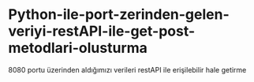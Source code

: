 # Python-ile-port-zerinden-gelen-veriyi-restAPI-ile-get-post-metodlari-olusturma
8080 portu üzerinden aldığımızı verileri restAPI ile erişilebilir hale getirme
